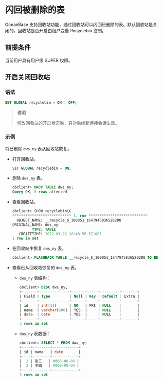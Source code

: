 # 闪回被删除的表

OceanBase 支持回收站功能，通过回收站可以闪回已删除的表。默认回收站是关闭的，回收站是否开启由租户变量 Recyclebin 控制。

## 前提条件

当前用户具有用户级 SUPER 权限。

## 开启关闭回收站

### 语法

```sql
SET GLOBAL recyclebin = ON | OFF;
```

> **说明**
>
> 修改回收站的开启状态后，只对后续新连接会话生效。

### 示例

将已删除 `dws_ny` 表从回收站恢复。

* 打开回收站。

  ```sql
  SET GLOBAL recyclebin = ON;
  ```

* 删除 `dws_ny` 表。

  ```sql
  obclient> DROP TABLE dws_ny;
  Query OK, 0 rows affected
  ```

* 查看回收站。

  ```sql
  obclient> SHOW recyclebin\G
  *************************** 1. row ***************************
    OBJECT_NAME: __recycle_$_100051_1647945836520208
  ORIGINAL_NAME: dws_ny
           TYPE: TABLE
     CREATETIME: 2022-03-22 18:43:56.521081
  1 row in set
  ```

* 在回收站中恢复 `dws_ny` 表。

  ```sql
  obclient> FLASHBACK TABLE __recycle_$_100051_1647945836520208 TO BEFORE DROP rename TO dws_ny;
  ```

* 查看已从回收站恢复的 `dws_ny` 表。

  * `dws_ny` 表结构：

    ```sql
    obclient> DESC dws_ny;
    +-------+--------------+------+-----+---------+-------+
    | Field | Type         | Null | Key | Default | Extra |
    +-------+--------------+------+-----+---------+-------+
    | id    | int(11)      | NO   | PRI | NULL    |       |
    | name  | varchar(200) | YES  |     | NULL    |       |
    | date  | date         | YES  |     | NULL    |       |
    +-------+--------------+------+-----+---------+-------+
    3 rows in set
    ```

  * `dws_ny` 表数据：

    ```sql
    obclient> SELECT * FROM dws_ny;
    +----+--------+------------+
    | id | name   | date       |
    +----+--------+------------+
    |  1 | 张三   | 0000-00-00 |
    |  2 | 李四   | 0000-00-00 |
    +----+--------+------------+
    2 rows in set
    ```
